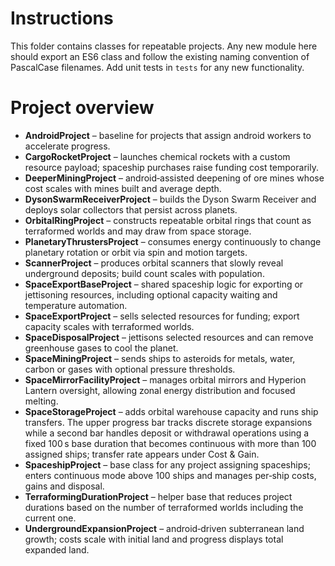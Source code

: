 # Instructions
This folder contains classes for repeatable projects. Any new module here should export an ES6 class and follow the existing naming convention of PascalCase filenames. Add unit tests in `tests` for any new functionality.

# Project overview
- **AndroidProject** – baseline for projects that assign android workers to accelerate progress.
- **CargoRocketProject** – launches chemical rockets with a custom resource payload; spaceship purchases raise funding cost temporarily.
- **DeeperMiningProject** – android‑assisted deepening of ore mines whose cost scales with mines built and average depth.
- **DysonSwarmReceiverProject** – builds the Dyson Swarm Receiver and deploys solar collectors that persist across planets.
- **OrbitalRingProject** – constructs repeatable orbital rings that count as terraformed worlds and may draw from space storage.
- **PlanetaryThrustersProject** – consumes energy continuously to change planetary rotation or orbit via spin and motion targets.
- **ScannerProject** – produces orbital scanners that slowly reveal underground deposits; build count scales with population.
- **SpaceExportBaseProject** – shared spaceship logic for exporting or jettisoning resources, including optional capacity waiting and temperature automation.
- **SpaceExportProject** – sells selected resources for funding; export capacity scales with terraformed worlds.
- **SpaceDisposalProject** – jettisons selected resources and can remove greenhouse gases to cool the planet.
- **SpaceMiningProject** – sends ships to asteroids for metals, water, carbon or gases with optional pressure thresholds.
- **SpaceMirrorFacilityProject** – manages orbital mirrors and Hyperion Lantern oversight, allowing zonal energy distribution and focused melting.
- **SpaceStorageProject** – adds orbital warehouse capacity and runs ship transfers. The upper progress bar tracks discrete storage expansions while a second bar handles deposit or withdrawal operations using a fixed 100 s base duration that becomes continuous with more than 100 assigned ships; transfer rate appears under Cost & Gain.
- **SpaceshipProject** – base class for any project assigning spaceships; enters continuous mode above 100 ships and manages per‑ship costs, gains and disposal.
- **TerraformingDurationProject** – helper base that reduces project durations based on the number of terraformed worlds including the current one.
- **UndergroundExpansionProject** – android‑driven subterranean land growth; costs scale with initial land and progress displays total expanded land.
